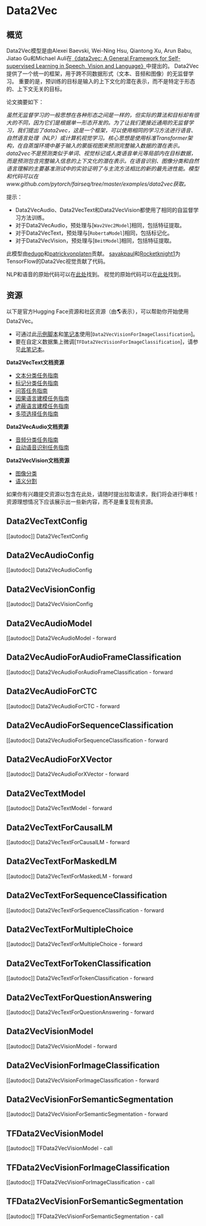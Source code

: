 <!--版权所有2022年HuggingFace团队。保留所有权利。

根据Apache许可证第2.0版（“许可证”），除非符合以下规定，否则不得使用此文件；
你可以在以下的网址上获得许可证的副本

http://www.apache.org/licenses/LICENSE-2.0

除非适用法律要求或书面同意，根据许可证分发的软件是基于“按原样”提供的，
没有任何明示或暗示的担保或条件。请参阅许可证以了解许可证下的特定语言的权限和限制。

⚠️注意，此文件采用Markdown格式，但包含特定于我们doc-builder（类似于MDX）的语法，可能无法在你的Markdown查看器中正确显示。-->

# Data2Vec

## 概览

Data2Vec模型是由Alexei Baevski, Wei-Ning Hsu, Qiantong Xu, Arun Babu, Jiatao Gu和Michael Auli在[《data2vec: A General Framework for Self-supervised Learning in Speech, Vision and Language》](https://arxiv.org/pdf/2202.03555)中提出的。
Data2Vec提供了一个统一的框架，用于跨不同数据形式（文本、音频和图像）的无监督学习。
重要的是，预训练的目标是输入的上下文化的潜在表示，而不是特定于形态的、上下文无关的目标。

论文摘要如下：

*虽然无监督学习的一般思想在各种形态之间是一样的，但实际的算法和目标却有很大的不同，因为它们是根据单一形态开发的。为了让我们更接近通用的无监督学习，我们提出了data2vec，这是一个框架，可以使用相同的学习方法进行语音、自然语言处理（NLP）或计算机视觉学习。核心思想是使用标准Transformer架构，在自蒸馏环境中基于输入的蒙版视图来预测完整输入数据的潜在表示。data2vec不是预测类似于单词、视觉标记或人类语音单元等局部内在目标数据，而是预测包含完整输入信息的上下文化的潜在表示。在语音识别、图像分类和自然语言理解的主要基准测试中的实验证明了与主流方法相比的新的最先进性能。模型和代码可以在www.github.com/pytorch/fairseq/tree/master/examples/data2vec获取。*

提示：

- Data2VecAudio、Data2VecText和Data2VecVision都使用了相同的自监督学习方法训练。
- 对于Data2VecAudio，预处理与[`Wav2Vec2Model`]相同，包括特征提取。
- 对于Data2VecText，预处理与[`RobertaModel`]相同，包括标记化。
- 对于Data2VecVision，预处理与[`BeitModel`]相同，包括特征提取。

此模型由[edugp](https://huggingface.co/edugp)和[patrickvonplaten](https://huggingface.co/patrickvonplaten)贡献。
[sayakpaul](https://github.com/sayakpaul)和[Rocketknight1](https://github.com/Rocketknight1)为TensorFlow的Data2Vec视觉贡献了代码。

NLP和语音的原始代码可以在[此处](https://github.com/pytorch/fairseq/tree/main/examples/data2vec)找到。
视觉的原始代码可以在[此处](https://github.com/facebookresearch/data2vec_vision/tree/main/beit)找到。


## 资源

以下是官方Hugging Face资源和社区资源（由🌎表示），可以帮助你开始使用Data2Vec。

<PipelineTag pipeline="image-classification"/>

- 可通过此[示例脚本](https://github.com/huggingface/transformers/tree/main/examples/pytorch/image-classification)和[笔记本](https://colab.research.google.com/github/huggingface/notebooks/blob/main/examples/image_classification.ipynb)使用[`Data2VecVisionForImageClassification`]。
- 要在自定义数据集上微调[`TFData2VecVisionForImageClassification`]，请参见[此笔记本](https://colab.research.google.com/github/sayakpaul/TF-2.0-Hacks/blob/master/data2vec_vision_image_classification.ipynb)。

**Data2VecText文档资源**
- [文本分类任务指南](../tasks/sequence_classification)
- [标记分类任务指南](../tasks/token_classification)
- [问答任务指南](../tasks/question_answering)
- [因果语言建模任务指南](../tasks/language_modeling)
- [遮蔽语言建模任务指南](../tasks/masked_language_modeling)
- [多项选择任务指南](../tasks/multiple_choice)

**Data2VecAudio文档资源**
- [音频分类任务指南](../tasks/audio_classification)
- [自动语音识别任务指南](../tasks/asr)

**Data2VecVision文档资源**
- [图像分类](../tasks/image_classification)
- [语义分割](../tasks/semantic_segmentation)

如果你有兴趣提交资源以包含在此处，请随时提出拉取请求，我们将会进行审核！资源理想情况下应该展示出一些新内容，而不是重复现有资源。

## Data2VecTextConfig

[[autodoc]] Data2VecTextConfig

## Data2VecAudioConfig

[[autodoc]] Data2VecAudioConfig

## Data2VecVisionConfig

[[autodoc]] Data2VecVisionConfig


## Data2VecAudioModel

[[autodoc]] Data2VecAudioModel
    - forward

## Data2VecAudioForAudioFrameClassification

[[autodoc]] Data2VecAudioForAudioFrameClassification
    - forward

## Data2VecAudioForCTC

[[autodoc]] Data2VecAudioForCTC
    - forward

## Data2VecAudioForSequenceClassification

[[autodoc]] Data2VecAudioForSequenceClassification
    - forward

## Data2VecAudioForXVector

[[autodoc]] Data2VecAudioForXVector
    - forward

## Data2VecTextModel

[[autodoc]] Data2VecTextModel
    - forward

## Data2VecTextForCausalLM

[[autodoc]] Data2VecTextForCausalLM
    - forward

## Data2VecTextForMaskedLM

[[autodoc]] Data2VecTextForMaskedLM
    - forward

## Data2VecTextForSequenceClassification

[[autodoc]] Data2VecTextForSequenceClassification
    - forward

## Data2VecTextForMultipleChoice

[[autodoc]] Data2VecTextForMultipleChoice
    - forward

## Data2VecTextForTokenClassification

[[autodoc]] Data2VecTextForTokenClassification
    - forward

## Data2VecTextForQuestionAnswering

[[autodoc]] Data2VecTextForQuestionAnswering
    - forward

## Data2VecVisionModel

[[autodoc]] Data2VecVisionModel
    - forward

## Data2VecVisionForImageClassification

[[autodoc]] Data2VecVisionForImageClassification
    - forward

## Data2VecVisionForSemanticSegmentation

[[autodoc]] Data2VecVisionForSemanticSegmentation
    - forward

## TFData2VecVisionModel

[[autodoc]] TFData2VecVisionModel
    - call

## TFData2VecVisionForImageClassification

[[autodoc]] TFData2VecVisionForImageClassification
    - call

## TFData2VecVisionForSemanticSegmentation

[[autodoc]] TFData2VecVisionForSemanticSegmentation
    - call
